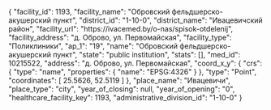 {
    "facility_id": 1193,
    "facility_name": "Обровский фельдшерско-акушерский пункт",
    "district_id": "1-10-0",
    "district_name": "Ивацевичский район",
    "facility_url": "https:\/\/ivacemed.by\/o-nas\/spisok-otdelenij",
    "facility_address": "д. Оброво, ул. Первомайская",
    "facility_type": "Поликлиники",
    "ap_1": "19",
    "name": "Обровский фельдшерско-акушерский пункт",
    "state": "public institution",
    "stats": [],
    "med_id": 10215522,
    "address": "д. Оброво, ул. Первомайская",
    "coord_x_y": {
        "crs": {
            "type": "name",
            "properties": {
                "name": "EPSG:4326"
            }
        },
        "type": "Point",
        "coordinates": [
            25.5626,
            52.5119
        ]
    },
    "place_name": "Ивацевичи",
    "place_type": "city",
    "year_of_closing": null,
    "year_of_opening": "0",
    "healthcare_facility_key": 1193,
    "administrative_division_id": "1-10-0"
}
